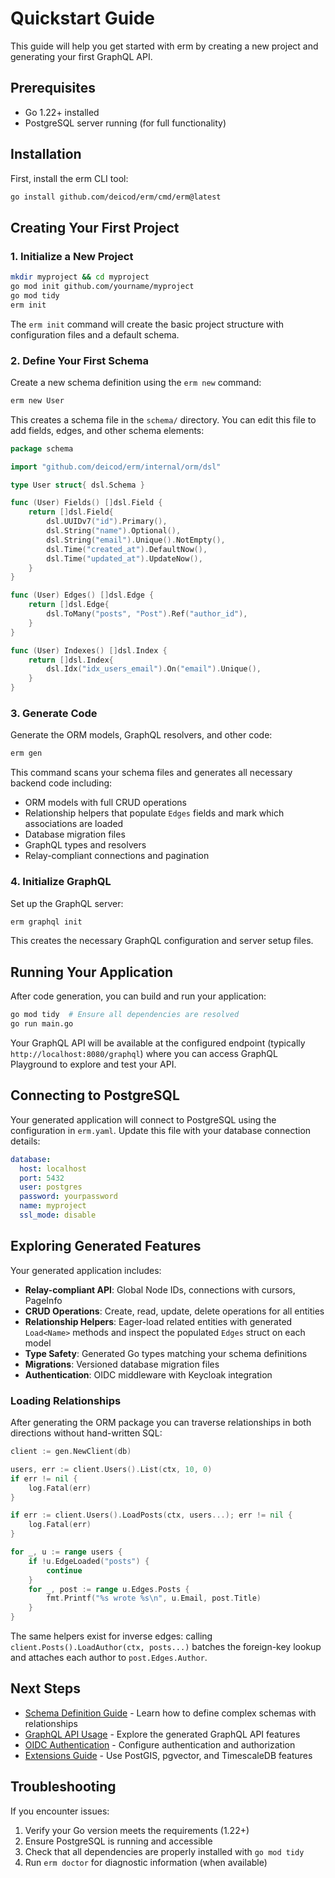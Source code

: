 # Quickstart Guide

This guide will help you get started with erm by creating a new project and generating your first GraphQL API.

## Prerequisites

- Go 1.22+ installed
- PostgreSQL server running (for full functionality)

## Installation

First, install the erm CLI tool:

```bash
go install github.com/deicod/erm/cmd/erm@latest
```

## Creating Your First Project

### 1. Initialize a New Project

```bash
mkdir myproject && cd myproject
go mod init github.com/yourname/myproject
go mod tidy
erm init
```

The `erm init` command will create the basic project structure with configuration files and a default schema.

### 2. Define Your First Schema

Create a new schema definition using the `erm new` command:

```bash
erm new User
```

This creates a schema file in the `schema/` directory. You can edit this file to add fields, edges, and other schema elements:

```go
package schema

import "github.com/deicod/erm/internal/orm/dsl"

type User struct{ dsl.Schema }

func (User) Fields() []dsl.Field {
    return []dsl.Field{
        dsl.UUIDv7("id").Primary(),
        dsl.String("name").Optional(),
        dsl.String("email").Unique().NotEmpty(),
        dsl.Time("created_at").DefaultNow(),
        dsl.Time("updated_at").UpdateNow(),
    }
}

func (User) Edges() []dsl.Edge {
    return []dsl.Edge{
        dsl.ToMany("posts", "Post").Ref("author_id"),
    }
}

func (User) Indexes() []dsl.Index {
    return []dsl.Index{
        dsl.Idx("idx_users_email").On("email").Unique(),
    }
}
```

### 3. Generate Code

Generate the ORM models, GraphQL resolvers, and other code:

```bash
erm gen
```

This command scans your schema files and generates all necessary backend code including:
- ORM models with full CRUD operations
- Relationship helpers that populate `Edges` fields and mark which associations are loaded
- Database migration files
- GraphQL types and resolvers
- Relay-compliant connections and pagination

### 4. Initialize GraphQL

Set up the GraphQL server:

```bash
erm graphql init
```

This creates the necessary GraphQL configuration and server setup files.

## Running Your Application

After code generation, you can build and run your application:

```bash
go mod tidy  # Ensure all dependencies are resolved
go run main.go
```

Your GraphQL API will be available at the configured endpoint (typically `http://localhost:8080/graphql`) where you can access GraphQL Playground to explore and test your API.

## Connecting to PostgreSQL

Your generated application will connect to PostgreSQL using the configuration in `erm.yaml`. Update this file with your database connection details:

```yaml
database:
  host: localhost
  port: 5432
  user: postgres
  password: yourpassword
  name: myproject
  ssl_mode: disable
```

## Exploring Generated Features

Your generated application includes:

- **Relay-compliant API**: Global Node IDs, connections with cursors, PageInfo
- **CRUD Operations**: Create, read, update, delete operations for all entities
- **Relationship Helpers**: Eager-load related entities with generated `Load<Name>` methods and inspect the populated `Edges` struct on each model
- **Type Safety**: Generated Go types matching your schema definitions
- **Migrations**: Versioned database migration files
- **Authentication**: OIDC middleware with Keycloak integration

### Loading Relationships

After generating the ORM package you can traverse relationships in both directions without hand-written SQL:

```go
client := gen.NewClient(db)

users, err := client.Users().List(ctx, 10, 0)
if err != nil {
    log.Fatal(err)
}

if err := client.Users().LoadPosts(ctx, users...); err != nil {
    log.Fatal(err)
}

for _, u := range users {
    if !u.EdgeLoaded("posts") {
        continue
    }
    for _, post := range u.Edges.Posts {
        fmt.Printf("%s wrote %s\n", u.Email, post.Title)
    }
}
```

The same helpers exist for inverse edges: calling `client.Posts().LoadAuthor(ctx, posts...)` batches the foreign-key lookup and attaches each author to `post.Edges.Author`.

## Next Steps

- [Schema Definition Guide](./schema-definition.md) - Learn how to define complex schemas with relationships
- [GraphQL API Usage](./graphql-api.md) - Explore the generated GraphQL API features
- [OIDC Authentication](./authentication.md) - Configure authentication and authorization
- [Extensions Guide](./extensions.md) - Use PostGIS, pgvector, and TimescaleDB features

## Troubleshooting

If you encounter issues:

1. Verify your Go version meets the requirements (1.22+)
2. Ensure PostgreSQL is running and accessible
3. Check that all dependencies are properly installed with `go mod tidy`
4. Run `erm doctor` for diagnostic information (when available)